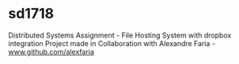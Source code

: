 # sd1718
Distributed Systems Assignment - File Hosting System with dropbox integration
Project made in Collaboration with Alexandre Faria - www.github.com/alexfaria